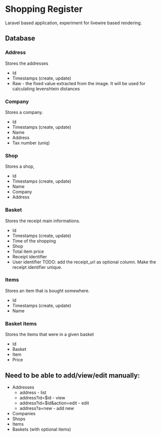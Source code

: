 # Shopping Register

Laravel based application, experiment for livewire based rendering.

## Database

### Address

Stores the addresses
- Id
- Timestamps (create, update)
- Raw - the fixed value extracted from the image. It will be used for calculating levenshtein distances

### Company

Stores a company.
- Id
- Timestamps (create, update)
- Name
- Address
- Tax number (uniq)

### Shop

Stores a shop,
- Id
- Timestamps (create, update)
- Name
- Company
- Address

### Basket

Stores the receipt main informations.
- Id
- Timestamps (create, update)
- Time of the shopping
- Shop
- Total item price
- Receipt identifier
- User identifier
TODO: add the receipt_url as optional column. Make the receipt identifier unique.

### Items

Stores an item that is bought somewhere.
- Id
- Timestamps (create, update)
- Name

### Basket items

Stores the items that were in a given basket
- Id
- Basket
- Item
- Price

## Need to be able to add/view/edit manually:
- Addresses
	- address - list
	- address?id=$id - view
	- address?id=$id&action=edit - edit
	- address?a=new - add new
- Companies
- Shops
- Items
- Baskets (with optional items)
